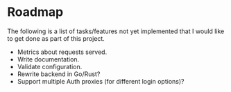 Roadmap
=======
The following is a list of tasks/features not yet implemented
that I would like to get done as part of this project.

  * Metrics about requests served.
  * Write documentation.
  * Validate configuration.
  * Rewrite backend in Go/Rust?
  * Support multiple Auth proxies (for different login options)?
